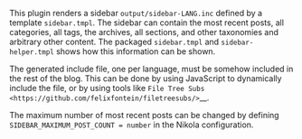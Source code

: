 This plugin renders a sidebar ``output/sidebar-LANG.inc`` defined by a template ``sidebar.tmpl``. The sidebar can contain the most recent posts, all categories, all tags, the archives, all sections, and other taxonomies and arbitrary other content. The packaged ``sidebar.tmpl`` and ``sidebar-helper.tmpl`` shows how this information can be shown.

The generated include file, one per language, must be somehow included in the rest of the blog. This can be done by using JavaScript to dynamically include the file, or by using tools like `File Tree Subs <https://github.com/felixfontein/filetreesubs/>`__.

The maximum number of most recent posts can be changed by defining ``SIDEBAR_MAXIMUM_POST_COUNT = number`` in the Nikola configuration.
